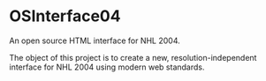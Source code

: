 # OSInterface04
An open source HTML interface for NHL 2004.

The object of this project is to create a new, resolution-independent interface for NHL 2004 using modern web standards.
